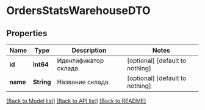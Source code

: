 # OrdersStatsWarehouseDTO


## Properties
Name | Type | Description | Notes
------------ | ------------- | ------------- | -------------
**id** | **Int64** | Идентификатор склада. | [optional] [default to nothing]
**name** | **String** | Название склада. | [optional] [default to nothing]


[[Back to Model list]](../README.md#models) [[Back to API list]](../README.md#api-endpoints) [[Back to README]](../README.md)


